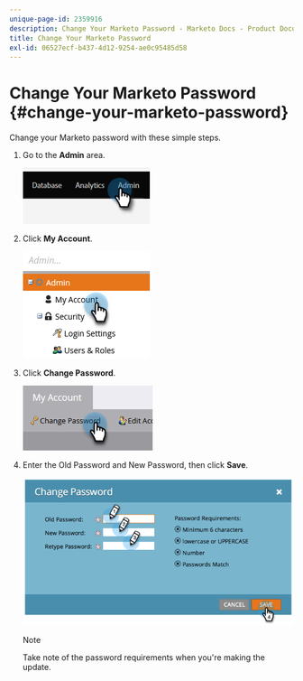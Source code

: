 ```yaml
---
unique-page-id: 2359916
description: Change Your Marketo Password - Marketo Docs - Product Documentation
title: Change Your Marketo Password
exl-id: 06527ecf-b437-4d12-9254-ae0c95485d58
---
```

# Change Your Marketo Password {#change-your-marketo-password}

Change your Marketo password with these simple steps.

1. Go to the **Admin** area.

   ![](assets/change-your-marketo-password-1.png)

1. Click **My Account**.

   ![](assets/change-your-marketo-password-2.png)

1. Click **Change Password**.

   ![](assets/change-your-marketo-password-3.png)

1. Enter the Old Password and New Password, then click **Save**.

   ![](assets/change-your-marketo-password-4.png)

   >[!NOTE]
   >
   >Take note of the password requirements when you're making the update.
